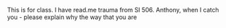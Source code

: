 This is for class.
I have read.me trauma from SI 506.
Anthony, when I catch you -
please explain why the way that you are
